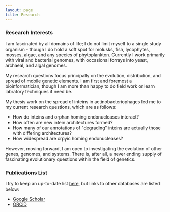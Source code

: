 ```yaml
---
layout: page
title: Research
---
```


### Research Interests

I am fascinated by all domains of life; I do not limit myself to a single study organism - though I do hold a soft spot for molusks, fish, lycophytes, mosses, algae, and any species of phytoplankton. Currently I work primarily with viral and bacterial genomes, with occasional forrays into yeast, archaeal, and algal genomes.

My research questions focus principally on the evolution, distribution, and spread of mobile genetic elements. I am first and foremost a bioinformatician, though I am more than happy to do field work or learn labratory techniques if need be. 

My thesis work on the spread of inteins in actinobacteriophages led me to my current research questions, which are as follows:
- How do inteins and orphan homing endonucleases interact? 
- How often are new intein architectures formed?
- How many of our annotations of "degrading" inteins are actually those with differing architectures?
- How widespread are crpyic homing endonucleases?

However, moving forward, I am open to investigating the evolution of other genes, genomes, and systems. There is, after all, a never ending supply of fascinating evolutionary questions within the field of genetics.

### Publications List
I try to keep an up-to-date list [here](research_articles.md), but links to other databases are listed below:
- [Google Scholar](https://scholar.google.com/citations?user=Q5N9CqgAAAAJ&hl=en)
- [ORCiD](https://orcid.org/0000-0001-8872-7850)

